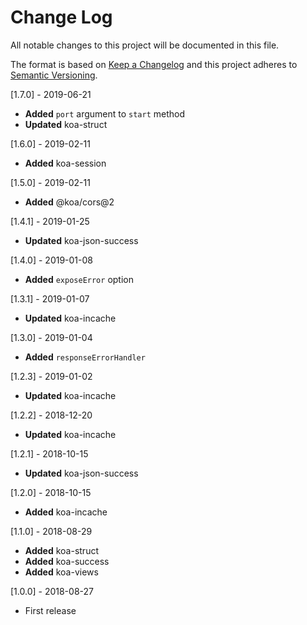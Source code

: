 # Change Log
All notable changes to this project will be documented in this file.

The format is based on [Keep a Changelog](http://keepachangelog.com/)
and this project adheres to [Semantic Versioning](http://semver.org/).

[1.7.0] - 2019-06-21
- **Added** `port` argument to `start` method
- **Updated** koa-struct

[1.6.0] - 2019-02-11
- **Added** koa-session

[1.5.0] - 2019-02-11
- **Added** @koa/cors@2

[1.4.1] - 2019-01-25
- **Updated** koa-json-success

[1.4.0] - 2019-01-08
- **Added** `exposeError` option

[1.3.1] - 2019-01-07
- **Updated** koa-incache

[1.3.0] - 2019-01-04
- **Added** `responseErrorHandler`

[1.2.3] - 2019-01-02
- **Updated** koa-incache

[1.2.2] - 2018-12-20
- **Updated** koa-incache

[1.2.1] - 2018-10-15
- **Updated** koa-json-success

[1.2.0] - 2018-10-15
- **Added** koa-incache

[1.1.0] - 2018-08-29
- **Added** koa-struct
- **Added** koa-success
- **Added** koa-views

[1.0.0] - 2018-08-27
- First release